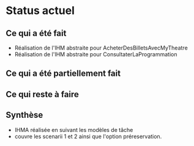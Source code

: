 # Status actuel

## Ce qui a été fait
* Réalisation de l'IHM abstraite pour AcheterDesBilletsAvecMyTheatre
* Réalisation de l'IHM abstraite pour ConsultaterLaProgrammation


## Ce qui a été partiellement fait


## Ce qui reste à faire


## Synthèse
* IHMA réalisée en suivant les modèles de tâche
* couvre les scenarii 1 et 2 ainsi que l'option préreservation.
